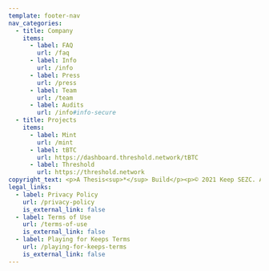 ```yaml
---
template: footer-nav
nav_categories:
  - title: Company
    items:
      - label: FAQ
        url: /faq
      - label: Info
        url: /info
      - label: Press
        url: /press
      - label: Team
        url: /team
      - label: Audits
        url: /info#info-secure
  - title: Projects
    items:
      - label: Mint
        url: /mint
      - label: tBTC
        url: https://dashboard.threshold.network/tBTC
      - label: Threshold
        url: https://threshold.network
copyright_text: <p>A Thesis<sup>*</sup> Build</p><p>© 2021 Keep SEZC. All Rights Reserved.</p>
legal_links:
  - label: Privacy Policy
    url: /privacy-policy
    is_external_link: false
  - label: Terms of Use
    url: /terms-of-use
    is_external_link: false
  - label: Playing for Keeps Terms
    url: /playing-for-keeps-terms
    is_external_link: false
---
```

